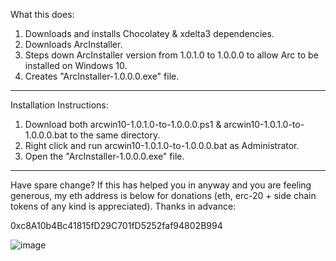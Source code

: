 What this does:

1. Downloads and installs Chocolatey & xdelta3 dependencies.
2. Downloads ArcInstaller.
3. Steps down ArcInstaller version from 1.0.1.0 to 1.0.0.0 to allow Arc to be installed on Windows 10.
4. Creates "ArcInstaller-1.0.0.0.exe" file.

------------------------------------------------------------------

Installation Instructions:

1. Download both arcwin10-1.0.1.0-to-1.0.0.0.ps1 & arcwin10-1.0.1.0-to-1.0.0.0.bat to the same directory.
2. Right click and run arcwin10-1.0.1.0-to-1.0.0.0.bat as Administrator.
3. Open the "ArcInstaller-1.0.0.0.exe" file.

------------------------------------------------------------------

Have spare change? If this has helped you in anyway and you are feeling generous, my eth address is below for donations (eth, erc-20 + side chain tokens of any kind is appreciated). Thanks in advance:

0xc8A10b4Bc41815fD29C701fD5252faf94802B994

![image](https://github.com/devz3ro/Arc-Windows-10/assets/6265569/6c8b79e7-bc50-419c-a529-9fdea1b79cec)
